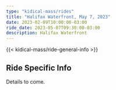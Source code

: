 ```yaml
---
type: "kidical-mass/rides"
title: "Halifax Waterfront, May 7, 2023"
date: 2023-02-09T10:00:00-03:00
ride_date: 2023-05-07T09:30:00-03:00
description: Halifax Waterfront
---
```


{{< kidical-mass/ride-general-info >}}

## Ride Specific Info

Details to come.
